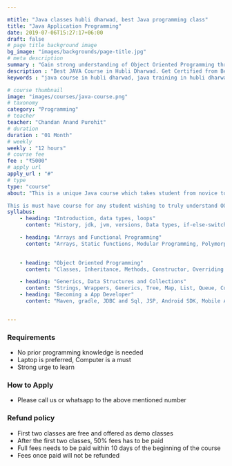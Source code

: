 ```yaml
---

mtitle: "Java classes hubli dharwad, best Java programming class"
title: "Java Application Programming"
date: 2019-07-06T15:27:17+06:00
draft: false
# page title background image
bg_image: "images/backgrounds/page-title.jpg"
# meta description
summary : "Gain strong understanding of Object Oriented Programming through Java Programming language. Learn to build android apps in just one month"
description : "Best JAVA Course in Hubli Dharwad. Get Certified from Best JAVA Training Institute and Classes in Hubli Dharwad in Classroom and Online Training Format in Affordable Fees with Projects & Free Placement Support "
keywords : "java course in hubli dharwad, java training in hubli dharwad, java institutes in hubli dharwad, java classes in hubli dharwad, java course fees in hubli dharwad, java training centers in hubli dharwad, java training course in hubli dharwad, java training institutes in hubli dharwad, java training classes in hubli dharwad, java coaching classes in hubli dharwad, java certification course in hubli dharwad, java training and placement in hubli dharwad, classes for java course in hubli dharwad, best institute for java course in hubli dharwad, java course in hubli dharwad with 100% job"

# course thumbnail
image: "images/courses/java-course.png"
# taxonomy
category: "Programming"
# teacher
teacher: "Chandan Anand Purohit"
# duration
duration : "01 Month"
# weekly
weekly : "12 hours"
# course fee
fee : "₹5000"
# apply url
apply_url : "#"
# type
type: "course"
about: "This is a unique Java course which takes student from novice to professional android developer all within a single month. Our unique hands-on approach coupled with focus on OOP strategies to solve problems lays down strong foundation for advanced Java concepts.

This is must have course for any student wishing to truly understand OOP concepts. Java is a very popular language in which Object Oriented Programming is heavily relied upon. We focus on unique aspects of Java right from first class so that students are able to think the Java way right from the beginning. The course also focuses on reading official documentation so that students also learn how to learn on their own. The course ends with Android App Development using Java"
syllabus:
    - heading: "Introduction, data types, loops"
      content: "History, jdk, jvm, versions, Data types, if-else-switch, Loops, Problem Solving"

    - heading: "Arrays and Functional Programming"
      content: "Arrays, Static functions, Modular Programming, Polymorphism"
        

    - heading: "Object Oriented Programming"
      content: "Classes, Inheritance, Methods, Constructor, Overriding and overloading, Abstract classes, Interfaces, Solving problems using OOP"

    - heading: "Generics, Data Structures and Collections"
      content: "Strings, Wrappers, Generics, Tree, Map, List, Queue, Comparator, File Handling"
    - heading: "Becoming a App Developer"
      content: "Maven, gradle, JDBC and Sql, JSP, Android SDK, Mobile App Dev"


---
```


### Requirements
* No prior programming knowledge is needed
* Laptop is preferred, Computer is a must
* Strong urge to learn 


### How to Apply

* Please call us or whatsapp to the above mentioned number


### Refund policy
* First two classes are free and offered as demo classes
* After the first two classes, 50% fees has to be paid
* Full fees needs to be paid within 10 days of the beginning of the course
* Fees once paid will not be refunded
